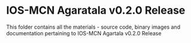 # IOS-MCN Agaratala v0.2.0 Release 
This folder contains all the materials - source code, binary images and documentation pertaining to IOS-MCN Agartala v0.2.0 Release
